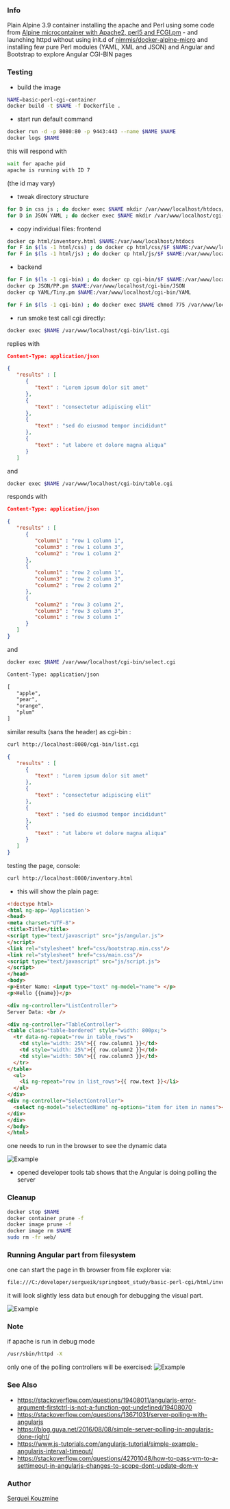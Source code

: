 ### Info

Plain Alpine 3.9 container installing the apache and Perl using some code from [Alpine microcontainer with Apache2, perl5 and FCGI.pm](https://github.com/kjetillll/docker-alpine-apache-perl-fcgi) - and launching httpd without using init.d of [nimmis/docker-alpine-micro](https://github.com/nimmis/docker-alpine-micro) and installing few pure Perl modules (YAML, XML and JSON) and Angular and Bootstrap to explore Angular CGI-BIN pages

### Testing

* build the image
```sh
NAME=basic-perl-cgi-container
docker build -t $NAME -f Dockerfile .
```
* start run default command

```sh
docker run -d -p 8080:80 -p 9443:443 --name $NAME $NAME
docker logs $NAME
```
this will respond with
```sh
wait for apache pid
apache is running with ID 7
```
(the id may vary)

* tweak directory structure
```sh
for D in css js ; do docker exec $NAME mkdir /var/www/localhost/htdocs/$D; done
for D in JSON YAML ; do docker exec $NAME mkdir /var/www/localhost/cgi-bin/$D; done
```
* copy individual files: frontend

```sh
docker cp html/inventory.html $NAME:/var/www/localhost/htdocs
for F in $(ls -1 html/css) ; do docker cp html/css/$F $NAME:/var/www/localhost/htdocs/css; done
for F in $(ls -1 html/js) ; do docker cp html/js/$F $NAME:/var/www/localhost/htdocs/js; done
```
* backend
```sh
for F in $(ls -1 cgi-bin) ; do docker cp cgi-bin/$F $NAME:/var/www/localhost/cgi-bin ;done
docker cp JSON/PP.pm $NAME:/var/www/localhost/cgi-bin/JSON
docker cp YAML/Tiny.pm $NAME:/var/www/localhost/cgi-bin/YAML
```
```sh
for F in $(ls -1 cgi-bin) ; do docker exec $NAME chmod 775 /var/www/localhost/cgi-bin/$F ; done
```
* run smoke test
call cgi directly:
```sh
docker exec $NAME /var/www/localhost/cgi-bin/list.cgi
```
replies with
```json
Content-Type: application/json

{
   "results" : [
      {
         "text" : "Lorem ipsum dolor sit amet"
      },
      {
         "text" : "consectetur adipiscing elit"
      },
      {
         "text" : "sed do eiusmod tempor incididunt"
      },
      {
         "text" : "ut labore et dolore magna aliqua"
      }
   ]

```
and
```sh
docker exec $NAME /var/www/localhost/cgi-bin/table.cgi
```
responds with
```json
Content-Type: application/json

{
   "results" : [
      {
         "column1" : "row 1 column 1",
         "column3" : "row 1 column 3",
         "column2" : "row 1 column 2"
      },
      {
         "column1" : "row 2 column 1",
         "column3" : "row 2 column 3",
         "column2" : "row 2 column 2"
      },
      {
         "column2" : "row 3 column 2",
         "column3" : "row 3 column 3",
         "column1" : "row 3 column 1"
      }
   ]
}
```
and
```sh
docker exec $NAME /var/www/localhost/cgi-bin/select.cgi
```
```txt
Content-Type: application/json

[
   "apple",
   "pear",
   "orange",
   "plum"
]
```
similar results (sans the header) as cgi-bin :
```sh
curl http://localhost:8080/cgi-bin/list.cgi
```
```json
{
   "results" : [
      {
         "text" : "Lorem ipsum dolor sit amet"
      },
      {
         "text" : "consectetur adipiscing elit"
      },
      {
         "text" : "sed do eiusmod tempor incididunt"
      },
      {
         "text" : "ut labore et dolore magna aliqua"
      }
   ]
}
```
testing the page, console:
```sh
curl http://localhost:8080/inventory.html
```

* this will show the plain page:
```html
<!doctype html>
<html ng-app='Application'>
<head>
<meta charset="UTF-8">
<title>Title</title>
<script type="text/javascript" src="js/angular.js">
</script>
<link rel="stylesheet" href="css/bootstrap.min.css"/>
<link rel="stylesheet" href="css/main.css"/>
<script type="text/javascript" src="js/script.js">
</script>
</head>
<body>
<p>Enter Name: <input type="text" ng-model="name"> </p>
<p>Hello {{name}}</p>

<div ng-controller="ListController">
Server Data: <br />

<div ng-controller="TableController">
<table class="table-bordered" style="width: 800px;">
  <tr data-ng-repeat="row in table_rows">
    <td style="width: 25%">{{ row.column1 }}</td>
    <td style="width: 25%">{{ row.column2 }}</td>
    <td style="width: 50%">{{ row.column3 }}</td>
  </tr>
</table>
  <ul>
    <li ng-repeat="row in list_rows">{{ row.text }}</li>
  </ul>
</div>
<div ng-controller="SelectController">
  <select ng-model="selectedName" ng-options="item for item in names"></select>
</div>
</div>
</body>
</html>
```
one needs to run in the browser to see  the dynamic data

![Example](https://github.com/sergueik/springboot_study/blob/master/basic-perl-cgi/screenshots/capture.png)

 - opened developer tools tab shows that the Angular is doing polling the server
### Cleanup

```sh
docker stop $NAME
docker container prune -f
docker image prune -f
docker image rm $NAME
sudo rm -fr web/
```
### Running Angular part from filesystem

one can start the page in th browser from file explorer via:

```cmd
file:///C:/developer/sergueik/springboot_study/basic-perl-cgi/html/inventory.html
```
it will look slightly less data but enough for debugging the visual part.

![Example](https://github.com/sergueik/springboot_study/blob/master/basic-perl-cgi/screenshots/capture_file.png)
### Note

if apache is run in debug mode
```sh
/usr/sbin/httpd -X
```
only one of the polling controllers will be exercised:
![Example](https://github.com/sergueik/springboot_study/blob/master/basic-perl-cgi/screenshots/capture_debug.png)

### See Also
  * https://stackoverflow.com/questions/19408011/angularjs-error-argument-firstctrl-is-not-a-function-got-undefined/19408070
  * https://stackoverflow.com/questions/13671031/server-polling-with-angularjs
  * https://blog.guya.net/2016/08/08/simple-server-polling-in-angularjs-done-right/
  * https://www.js-tutorials.com/angularjs-tutorial/simple-example-angularjs-interval-timeout/
  * https://stackoverflow.com/questions/42701048/how-to-pass-vm-to-a-settimeout-in-angularjs-changes-to-scope-dont-update-dom-v

### Author
[Serguei Kouzmine](kouzmine_serguei@yahoo.com)
